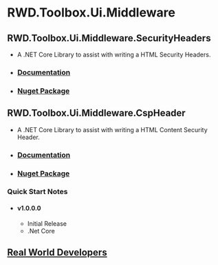 RWD.Toolbox.Ui.Middleware
============================

  
RWD.Toolbox.Ui.Middleware.SecurityHeaders
----------------------------------------
+ A .NET Core Library to assist with writing a HTML Security Headers. 
+ ### [Documentation](https://realworlddevelopers.github.io/RWD.Toolbox.Ui.Middleware/SecurityHeaders/index.html) 
+ ### [Nuget Package](https://www.nuget.org/packages/RWD.Toolbox.Ui.Middleware.SecurityHeaders/)
     
RWD.Toolbox.Ui.Middleware.CspHeader
----------------------------------------
+ A .NET Core Library to assist with writing a HTML Content Security Header.
+ ### [Documentation](https://realworlddevelopers.github.io/RWD.Toolbox.Ui.Middleware/CspHeader/index.html)
+ ### [Nuget Package](https://www.nuget.org/packages/RWD.Toolbox.Ui.Middleware.CspHeader/)

### Quick Start Notes
* #### v1.0.0.0  
	* Initial Release
	* .Net Core
  
[Real World Developers](https://www.realworlddevelopers.com)
-----------------------------


